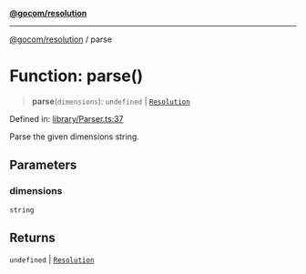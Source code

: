 [**@gocom/resolution**](../README.md)

***

[@gocom/resolution](../README.md) / parse

# Function: parse()

> **parse**(`dimensions`): `undefined` \| [`Resolution`](../interfaces/Resolution.md)

Defined in: [library/Parser.ts:37](https://github.com/gocom/resolution/blob/655a1b9246de1001843c9ccb7ec21f1134d4f8c7/src/library/Parser.ts#L37)

Parse the given dimensions string.

## Parameters

### dimensions

`string`

## Returns

`undefined` \| [`Resolution`](../interfaces/Resolution.md)
